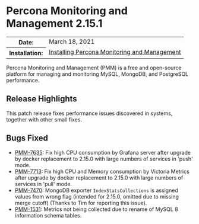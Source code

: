 # Percona Monitoring and Management 2.15.1

<table class="docutils field-list" frame="void" rules="none">
  <colgroup>
    <col class="field-name">
    <col class="field-body">
  </colgroup>
  <tbody valign="top">
    <tr class="field-odd field">
      <th class="field-name">Date:</th>
      <td class="field-body">March 18, 2021</td>
    </tr>
    <tr class="field-even field">
      <th class="field-name">Installation:</th>
      <td class="field-body">
        <a class="reference external" href="https://www.percona.com/software/pmm/quickstart">Installing Percona Monitoring and Management</a></td>
    </tr>
  </tbody>
</table>

Percona Monitoring and Management (PMM) is a free and open-source platform for managing and monitoring MySQL, MongoDB, and PostgreSQL performance.

## Release Highlights

This patch release fixes performance issues discovered in systems, together with other small fixes.

## Bugs Fixed

* [PMM-7635](https://jira.percona.com/browse/PMM-7635): Fix high CPU consumption by Grafana server after upgrade by docker replacement to 2.15.0 with large numbers of services in 'push' mode.
* [PMM-7713](https://jira.percona.com/browse/PMM-7713): Fix high CPU and Memory consumption by Victoria Metrics after upgrade by docker replacement to 2.15.0 with large numbers of services in 'pull' mode.
* [PMM-7470](https://jira.percona.com/browse/PMM-7470): MongoDB exporter `IndexStatsCollections` is assigned values from wrong flag (intended for 2.15.0, omitted due to missing merge cutoff) (Thanks to Tim for reporting this issue).
* [PMM-1531](https://jira.percona.com/browse/PMM-1531): Metrics not being collected due to rename of MySQL 8 information schema tables.
